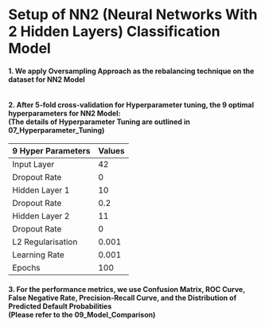 # Setup of NN2 (Neural Networks With 2 Hidden Layers) Classification Model
#### 1. We apply Oversampling Approach as the rebalancing technique on the dataset for NN2 Model <br><br><br> 2. After 5-fold cross-validation for Hyperparameter tuning, the 9 optimal hyperparameters for NN2 Model: <br> (The details of Hyperparameter Tuning are outlined in 07_Hyperparameter_Tuning)

| 9 Hyper Parameters  | Values |
|---------------------|--------|
| Input Layer         | 42     |
| Dropout Rate        | 0      |
| Hidden Layer 1      | 10     |
| Dropout Rate        | 0.2    |
| Hidden Layer 2      | 11     |
| Dropout Rate        | 0      |
| L2 Regularisation   | 0.001  |
| Learning Rate       | 0.001  |
| Epochs              | 100    |      

#### 3. For the performance metrics, we use Confusion Matrix, ROC Curve, False Negative Rate, Precision-Recall Curve, and the Distribution of Predicted Default Probabilities <br> (Please refer to the 09_Model_Comparison)
